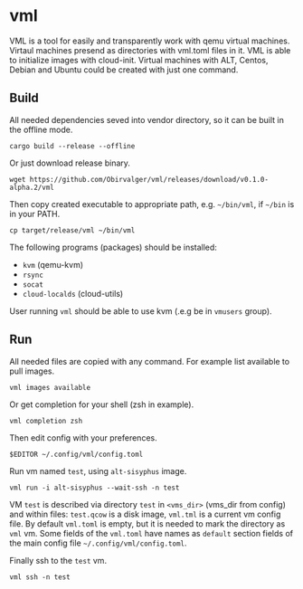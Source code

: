 # vml
VML is a tool for easily and transparently work with qemu virtual machines.
Virtaul machines presend as directories with vml.toml files in it.
VML is able to initialize images with cloud-init. Virtual machines with ALT,
Centos, Debian and Ubuntu could be created with just one command.

## Build
All needed dependencies seved into vendor directory, so it can be built
in the offline mode.
```
cargo build --release --offline
```

Or just download release binary.
```
wget https://github.com/Obirvalger/vml/releases/download/v0.1.0-alpha.2/vml
```

Then copy created executable to appropriate path, e.g. `~/bin/vml`, if
`~/bin` is in your PATH.
```
cp target/release/vml ~/bin/vml
```

The following programs (packages) should be installed:
* `kvm` (qemu-kvm)
* `rsync`
* `socat`
* `cloud-localds` (cloud-utils)

User running `vml` should be able to use kvm (.e.g be in `vmusers` group).

## Run
All needed files are copied with any command. For example list available to
pull images.
```
vml images available
```

Or get completion for your shell (zsh in example).
```
vml completion zsh
```

Then edit config with your preferences.
```
$EDITOR ~/.config/vml/config.toml
```

Run vm named `test`, using `alt-sisyphus` image.
```
vml run -i alt-sisyphus --wait-ssh -n test
```

VM `test` is described via directory `test` in `<vms_dir>` (vms_dir from
config) and within files: `test.qcow` is a disk image, `vml.tml` is a current
vm config file. By default `vml.toml` is empty, but it is needed to mark the
directory as `vml` vm. Some fields of the `vml.toml` have names as `default`
section fields of the main config file `~/.config/vml/config.toml`.

Finally ssh to the `test` vm.
```
vml ssh -n test
```
